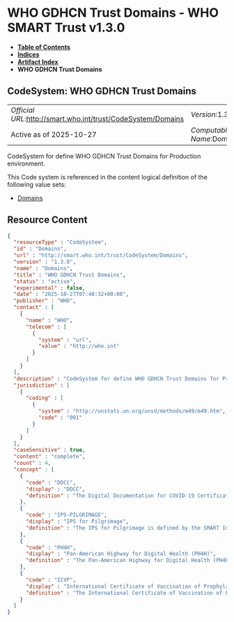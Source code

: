 # WHO GDHCN Trust Domains - WHO SMART Trust v1.3.0

* [**Table of Contents**](toc.md)
* [**Indices**](indices.md)
* [**Artifact Index**](artifacts.md)
* **WHO GDHCN Trust Domains**

## CodeSystem: WHO GDHCN Trust Domains 

| | |
| :--- | :--- |
| *Official URL*:http://smart.who.int/trust/CodeSystem/Domains | *Version*:1.3.0 |
| Active as of 2025-10-27 | *Computable Name*:Domains |

 
CodeSystem for define WHO GDHCN Trust Domains for Production environment. 

 This Code system is referenced in the content logical definition of the following value sets: 

* [Domains](ValueSet-Domains.md)



## Resource Content

```json
{
  "resourceType" : "CodeSystem",
  "id" : "Domains",
  "url" : "http://smart.who.int/trust/CodeSystem/Domains",
  "version" : "1.3.0",
  "name" : "Domains",
  "title" : "WHO GDHCN Trust Domains",
  "status" : "active",
  "experimental" : false,
  "date" : "2025-10-27T07:48:32+00:00",
  "publisher" : "WHO",
  "contact" : [
    {
      "name" : "WHO",
      "telecom" : [
        {
          "system" : "url",
          "value" : "http://who.int"
        }
      ]
    }
  ],
  "description" : "CodeSystem for define WHO GDHCN Trust Domains for Production environment.",
  "jurisdiction" : [
    {
      "coding" : [
        {
          "system" : "http://unstats.un.org/unsd/methods/m49/m49.htm",
          "code" : "001"
        }
      ]
    }
  ],
  "caseSensitive" : true,
  "content" : "complete",
  "count" : 4,
  "concept" : [
    {
      "code" : "DDCC",
      "display" : "DDCC",
      "definition" : "The Digital Documentation for COVID-19 Certificates (DDCC) is defined by the SMART Implementation Guide at http://smart.who.int/ddcc"
    },
    {
      "code" : "IPS-PILGRIMAGE",
      "display" : "IPS for Pilgrimage",
      "definition" : "The IPS for Pilgrimage is defined by the SMART Implementation Guide at http://smart.who.int/ips-pilgrimage"
    },
    {
      "code" : "PH4H",
      "display" : "Pan-American Highway for Digital Health (PH4H)",
      "definition" : "The Pan-American Highway for Digital Health (PH4H) is defined by SMART Implementation Guide at https://worldhealthorganization.github.io/smart-ph4h/"
    },
    {
      "code" : "ICVP",
      "display" : "International Certificate of Vaccination of Prophylaxsis (ICVP)",
      "definition" : "The International Certificate of Vaccination of Prophylaxsis (ICVP) is defined by SMART Implementation Guide at https://worldhealthorganization.github.io/smart-icvp/"
    }
  ]
}

```
